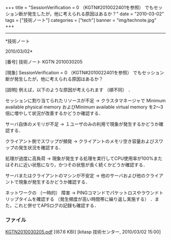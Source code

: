 ﻿+++
title = "SessionVerification = 0 （KGTN#2010022401を参照） でもセッション断が発生したが，他に考えられる原因はあるか？"
date = "2010-03-02"
tags = ["技術ノート"]
categories = ["tech"]
banner = "img/technote.jpg"
+++

-----------------------------------------------------------------------------------------------------------------------------

*技術ノート

2010/03/02*


[番号]
技術ノート KGTN 2010030205

[現象]
SessionVerification = 0 （KGTN#2010022401を参照）
でもセッション断が発生したが，他に考えられる原因はあるか？

[説明]
例えば，以下のような原因が考えられます （順不同） ．

セッションに割り当てられたリソースが不足
→ クラスタマネージャで Minimum available physical memory およびMinimum
available virtual memory
を2〜3倍に増やして状況が改善するかどうか確認する．

サーバ自体のメモリが不足
→ １ユーザのみの利用で現象が発生するかどうか確認する．

クライアント側でスワップが頻発
→ クライアントのメモリ空き容量およびスワップの発生状況を確認する．

処理が過度に高負荷
→
現象が発生する処理を実行してCPU使用率が100%またはそれに近い状態になり，かつその状態が長く続くかどうか確認する．

サーバまたはクライアントのマシンが不安定
→ 他のサーバおよび他のクライアントで現象が発生するかどうか確認する．

ネットワークの （一時的） 障害
→ PINGコマンドでパケットロスやラウンドトリップタイムを確認する
（発生頻度が高い時間帯に繰り返し実施する）
．また，これと併せてAPSログの記録も確認する．


### ファイル

 
 


[KGTN2010030205.pdf](http://techreport.kitasp.net/attachments/download/76/KGTN2010030205.pdf)
 [(67.6 KB)] [kitasp 技術センター, 2010/03/02
15:00]


 


 

